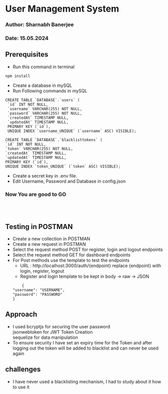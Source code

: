 # User Management System
### Author: Sharnabh Banerjee
### Date: 15.05.2024

## Prerequisites
 - Run this command in terminal
``` 
npm install
```
 - Create a database in mySQL
 - Run Following commands in mySQL
 ``` 
 CREATE TABLE `DATABASE`.`users` (
  `id` INT NOT NULL,
  `username` VARCHAR(255) NOT NULL,
  `password` VARCHAR(255) NOT NULL,
  `createdAt` TIMESTAMP NULL,
  `updatedAt` TIMESTAMP NULL,
  PRIMARY KEY (`id`),
  UNIQUE INDEX `username_UNIQUE` (`username` ASC) VISIBLE);
 ```
  ``` 
 CREATE TABLE `DATABASE`.`blacklisttokens` (
  `id` INT NOT NULL,
  `token` VARCHAR(255) NOT NULL,
  `createdAt` TIMESTAMP NULL,
  `updatedAt` TIMESTAMP NULL,
  PRIMARY KEY (`id`),
  UNIQUE INDEX `token_UNIQUE` (`token` ASC) VISIBLE);
 ```

 - Create a secret key in .env file.
 - Edit Username, Password and Database in config.json
 ### Now You are good to GO

<br>
<br>

 ## Testing in POSTMAN
 - Create a new collection in POSTMAN
 - Create a new request in POSTMAN
 - Select the request method POST for register, login and logout endpoints
 - Select the request method GET for dashboard endpoints
 - For Post methods use the template to test the endpoints
    - URL : http://localhost:3000/auth/{endpoint}
    replace {endpoint} with login, register, logout
    - Register and login template to be kept in body -> raw -> JSON
    ```
        {
    "username": "USERNAME",
    "password": "PASSWORD"
    } 
    ```
## Approach
- I used bcryptjs for securing the user password
<br> jsonwebtoken for JWT Token Creation
<br> sequelize for data manipulation
- To ensure security I have set an expiry time for the Token and after logging out the token will be added to blacklist and can never be used again

## challenges 
- I have never used a blacklisting mechanism, I had to study about it how to use it
